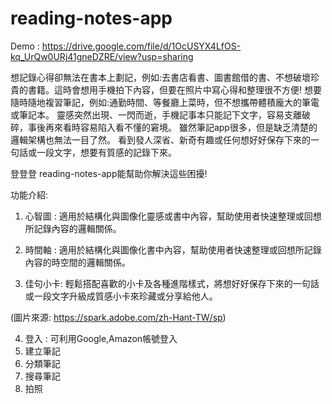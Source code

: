 # reading-notes-app

Demo : https://drive.google.com/file/d/1OcUSYX4LfOS-kq_UrQw0URj41gneDZRE/view?usp=sharing


想記錄心得卻無法在書本上劃記，例如:去書店看書、圖書館借的書、不想破壞珍貴的書籍。這時會想用手機拍下內容，但要在照片中寫心得和整理很不方便!
想要隨時隨地複習筆記，例如:通勤時間、等餐廳上菜時，但不想攜帶體積龐大的筆電或筆記本。
靈感突然出現、一閃而逝，手機記事本只能記下文字，容易支離破碎，事後再來看時容易陷入看不懂的窘境。
雖然筆記app很多，但是缺乏清楚的邏輯架構也無法一目了然。
看到發人深省、新奇有趣或任何想好好保存下來的一句話或一段文字，想要有質感的記錄下來。


登登登 reading-notes-app能幫助你解決這些困擾!

功能介紹:

1. 心智圖  : 適用於結構化與圖像化靈感或書中內容，幫助使用者快速整理或回想所記錄內容的邏輯關係。 

2. 時間軸  : 適用於結構化與圖像化書中內容，幫助使用者快速整理或回想所記錄內容的時空間的邏輯關係。

3. 佳句小卡: 輕鬆搭配喜歡的小卡及各種進階樣式，將想好好保存下來的一句話或一段文字升級成質感小卡來珍藏或分享給他人。

(圖片來源: https://spark.adobe.com/zh-Hant-TW/sp)

4. 登入    : 可利用Google,Amazon帳號登入
5. 建立筆記
6. 分類筆記
7. 搜尋筆記
8. 拍照
